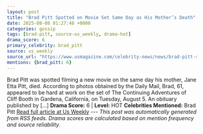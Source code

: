 ```yaml
---
layout: post
title: "Brad Pitt Spotted on Movie Set Same Day as His Mother’s Death"
date: 2025-08-08 01:27:48 +0000
categories: gossip
tags: [brad-pitt, source-us_weekly, drama-hot]
drama_score: 6
primary_celebrity: brad_pitt
source: us_weekly
source_url: "https://www.usmagazine.com/celebrity-news/news/brad-pitt-spotted-on-movie-set-same-day-as-his-mothers-death/"
mentions: {brad_pitt: 6}
---
```


Brad Pitt was spotted filming a new movie on the same day his mother, Jane Etta Pitt, died. According to photos obtained by the Daily Mail, Brad, 61, appeared to be hard at work on the set of The Continuing Adventures of Cliff Booth in Gardena, California, on Tuesday, August 5. An obituary published by […] **Drama Score:** 6 | **Level:** HOT **Celebrities Mentioned:** Brad Pitt [Read full article at Us Weekly](https://www.usmagazine.com/celebrity-news/news/brad-pitt-spotted-on-movie-set-same-day-as-his-mothers-death/) --- *This post was automatically generated from RSS feeds. Drama scores are calculated based on mention frequency and source reliability.*